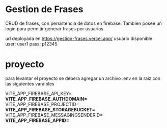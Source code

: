 # Gestion de Frases

CRUD de frases, con persistencia de datos en firebase.
Tambien posee un login para permitir generar frases por usuarios.

url deployada en https://gestion-frases.vercel.app/
usuario disponible<br>
user: user1
pass: p12345

# proyecto

para levantar el proyecto se debera agregar un archivo .env en la raiz
con las siguientes varaibles

VITE_APP_FIREBASE_API_KEY=**********************<br>
VITE_APP_FIREBASE_AUTHDOMAIN=**********************<br>
VITE_APP_FIREBASE_PROJECTID=**********************<br>
VITE_APP_FIREBASE_STORAGEBUCKET=**********************<br>
VITE_APP_FIREBASE_MESSAGINGSENDERID=**********************<br>
VITE_APP_FIREBASE_APPID=**********************<br>

